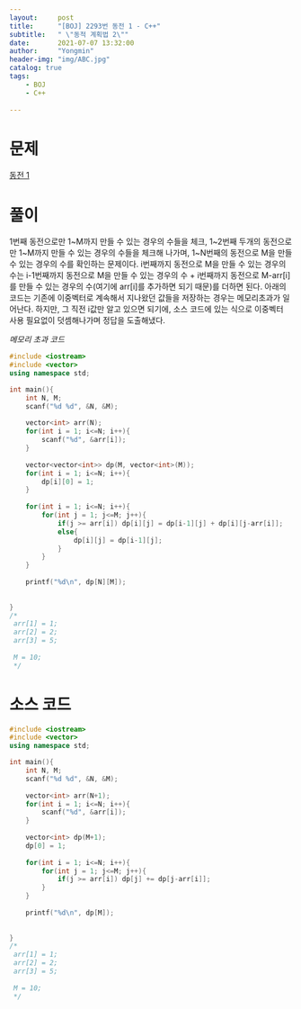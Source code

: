 ```yaml
---
layout:     post
title:      "[BOJ] 2293번 동전 1 - C++"
subtitle:   " \"동적 계획법 2\""
date:       2021-07-07 13:32:00
author:     "Yongmin"
header-img: "img/ABC.jpg"
catalog: true
tags:
    - BOJ
    - C++
  
---
```


# 문제
[동전 1](https://www.acmicpc.net/problem/2293)

# 풀이
1번째 동전으로만 1~M까지 만들 수 있는 경우의 수들을 체크, 1~2번째 두개의 동전으로만 1~M까지 만들 수 있는 경우의 수들을 체크해 나가며, 1~N번째의 동전으로 M을 만들 수 있는 경우의 수를 확인하는 문제이다.
i번째까지 동전으로 M을 만들 수 있는 경우의 수는 i-1번째까지 동전으로 M을 만들 수 있는 경우의 수 + i번째까지 동전으로 M-arr[i]를 만들 수 있는 경우의 수(여기에 arr[i]를 추가하면 되기 때문)를 더하면 된다.
아래의 코드는 기존에 이중벡터로 계속해서 지나왔던 값들을 저장하는 경우는 메모리초과가 일어난다. 하지만, 그 직전 i값만 알고 있으면 되기에, 소스 코드에 있는 식으로 이중벡터 사용 필요없이 덧셈해나가며 정답을 도출해냈다.

*메모리 초과 코드*
``` c++
#include <iostream>
#include <vector>
using namespace std;

int main(){
    int N, M;
    scanf("%d %d", &N, &M);
    
    vector<int> arr(N);
    for(int i = 1; i<=N; i++){
        scanf("%d", &arr[i]);
    }
    
    vector<vector<int>> dp(M, vector<int>(M));
    for(int i = 1; i<=N; i++){
        dp[i][0] = 1;
    }
    
    for(int i = 1; i<=N; i++){
        for(int j = 1; j<=M; j++){
            if(j >= arr[i]) dp[i][j] = dp[i-1][j] + dp[i][j-arr[i]];
            else{
                dp[i][j] = dp[i-1][j];
            }
        }
    }
    
    printf("%d\n", dp[N][M]);
    
    
}
/*
 arr[1] = 1;
 arr[2] = 2;
 arr[3] = 5;
 
 M = 10;
 */
```

# 소스 코드
``` c++
#include <iostream>
#include <vector>
using namespace std;

int main(){
    int N, M;
    scanf("%d %d", &N, &M);
    
    vector<int> arr(N+1);
    for(int i = 1; i<=N; i++){
        scanf("%d", &arr[i]);
    }
    
    vector<int> dp(M+1);
    dp[0] = 1;
    
    for(int i = 1; i<=N; i++){
        for(int j = 1; j<=M; j++){
            if(j >= arr[i]) dp[j] += dp[j-arr[i]];
        }
    }
    
    printf("%d\n", dp[M]);
    
    
}
/*
 arr[1] = 1;
 arr[2] = 2;
 arr[3] = 5;
 
 M = 10;
 */
```
